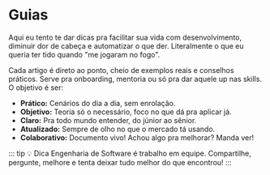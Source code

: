 # Guias

Aqui eu tento te dar dicas pra facilitar sua vida com desenvolvimento, diminuir dor de cabeça e automatizar o que der. Literalmente o que eu queria ter tido quando "me jogaram no fogo".

Cada artigo é direto ao ponto, cheio de exemplos reais e conselhos práticos. Serve pra onboarding, mentoria ou só pra dar aquele up nas skills. O objetivo é ser:

- **Prático:** Cenários do dia a dia, sem enrolação.
- **Objetivo:** Teoria só o necessário, foco no que dá pra aplicar já.
- **Claro:** Pra todo mundo entender, do júnior ao sênior.
- **Atualizado:** Sempre de olho no que o mercado tá usando.
- **Colaborativo:** Documento vivo! Achou algo pra melhorar? Manda ver!

::: tip 💡 Dica
Engenharia de Software é trabalho em equipe. Compartilhe, pergunte, melhore e tenta deixar tudo melhor do que encontrou!
:::
